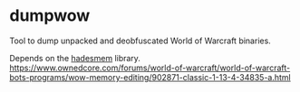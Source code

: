 # dumpwow

Tool to dump unpacked and deobfuscated World of Warcraft binaries.

Depends on the [hadesmem](https://bitbucket.org/raptorfactor/hadesmem/) library.
https://www.ownedcore.com/forums/world-of-warcraft/world-of-warcraft-bots-programs/wow-memory-editing/902871-classic-1-13-4-34835-a.html

